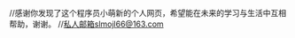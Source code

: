 //感谢你发现了这个程序员小萌新的个人网页，希望能在未来的学习与生活中互相帮助，谢谢。
//私人邮箱slmojl66@163.com

<!---
haisemanto/haisemanto is a ✨ special ✨ repository because its `README.md` (this file) appears on your GitHub profile.
You can click the Preview link to take a look at your changes.
--->

